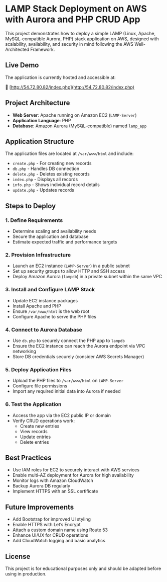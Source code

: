 # LAMP Stack Deployment on AWS with Aurora and PHP CRUD App

This project demonstrates how to deploy a simple LAMP (Linux, Apache, MySQL-compatible Aurora, PHP) stack application on AWS, designed with scalability, availability, and security in mind following the AWS Well-Architected Framework.

## Live Demo

The application is currently hosted and accessible at:

🔗 [http://54.72.80.82/index.php](http://54.72.80.82/index.php)

## Project Architecture

- **Web Server**: Apache running on Amazon EC2 (`LAMP-Server`)
- **Application Language**: PHP
- **Database**: Amazon Aurora (MySQL-compatible) named `lamp_app`

## Application Structure

The application files are located at `/var/www/html` and include:

- `create.php` - For creating new records
- `db.php` - Handles DB connection
- `delete.php` - Deletes existing records
- `index.php` - Displays all records
- `info.php` - Shows individual record details
- `update.php` - Updates records

## Steps to Deploy

### 1. Define Requirements

- Determine scaling and availability needs
- Secure the application and database
- Estimate expected traffic and performance targets

### 2. Provision Infrastructure

- Launch an EC2 instance (`LAMP-Server`) in a public subnet
- Set up security groups to allow HTTP and SSH access
- Deploy Amazon Aurora (`lampdb`) in a private subnet within the same VPC

### 3. Install and Configure LAMP Stack

- Update EC2 instance packages
- Install Apache and PHP
- Ensure `/var/www/html` is the web root
- Configure Apache to serve the PHP files

### 4. Connect to Aurora Database

- Use `db.php` to securely connect the PHP app to `lampdb`
- Ensure the EC2 instance can reach the Aurora endpoint via VPC networking
- Store DB credentials securely (consider AWS Secrets Manager)

### 5. Deploy Application Files

- Upload the PHP files to `/var/www/html` on `LAMP-Server`
- Configure file permissions
- Import any required initial data into Aurora if needed

### 6. Test the Application

- Access the app via the EC2 public IP or domain
- Verify CRUD operations work:
  - Create new entries
  - View records
  - Update entries
  - Delete entries

## Best Practices

- Use IAM roles for EC2 to securely interact with AWS services
- Enable multi-AZ deployment for Aurora for high availability
- Monitor logs with Amazon CloudWatch
- Backup Aurora DB regularly
- Implement HTTPS with an SSL certificate

## Future Improvements

- Add Bootstrap for improved UI styling
- Enable HTTPS with Let’s Encrypt
- Attach a custom domain name using Route 53
- Enhance UI/UX for CRUD operations
- Add CloudWatch logging and basic analytics

## License

This project is for educational purposes only and should be adapted before using in production.
